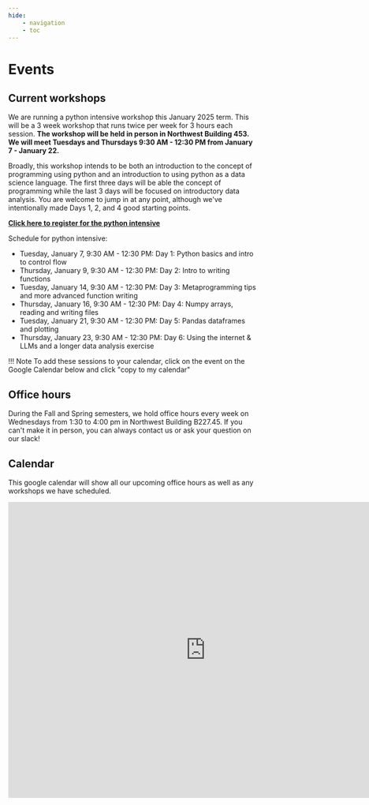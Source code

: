 ```yaml
---
hide:
    - navigation
    - toc
---
```


# Events

## Current workshops

We are running a python intensive workshop this January 2025 term. This will be a 3 week workshop that runs twice per week for 3 hours each session. **The workshop will be held in person in Northwest Building 453. We will meet Tuesdays and Thursdays 9:30 AM - 12:30 PM from January 7 - January 22.**

Broadly, this workshop intends to be both an introduction to the concept of programming using python and an introduction to using python as a data science language. The first three days will be able the concept of programming while the last 3 days will be focused on introductory data analysis. You are welcome to jump in at any point, although we've intentionally made Days 1, 2, and 4 good starting points.

[**Click here to register for the python intensive**](https://docs.google.com/forms/d/e/1FAIpQLSdYltf4wHbfH4su0cufqJhS6oHd7-23Z95WSwPQgS3CuWqMmg/viewform?usp=sf_link) 

Schedule for python intensive:

- Tuesday, January 7, 9:30 AM - 12:30 PM: Day 1: Python basics and intro to control flow
- Thursday, January 9, 9:30 AM - 12:30 PM: Day 2: Intro to writing functions
- Tuesday, January 14, 9:30 AM - 12:30 PM: Day 3: Metaprogramming tips and more advanced function writing
- Thursday, January 16, 9:30 AM - 12:30 PM: Day 4: Numpy arrays, reading and writing files
- Tuesday, January 21, 9:30 AM - 12:30 PM: Day 5: Pandas dataframes and plotting
- Thursday, January 23, 9:30 AM - 12:30 PM: Day 6: Using the internet & LLMs and a longer data analysis exercise

!!! Note
    To add these sessions to your calendar, click on the event on the Google Calendar below and click "copy to my calendar"

## Office hours

During the Fall and Spring semesters, we hold office hours every week on Wednesdays from 1:30 to 4:00 pm in Northwest Building B227.45. If you can't make it in person, you can always contact us or ask your question on our slack!

## Calendar

This google calendar will show all our upcoming office hours as well as any workshops we have scheduled.

<center>
<iframe 
src="https://calendar.google.com/calendar/embed?src=c_3e2d956bb1940f61290f956a9f93bdf89237b8134433608498b1761b53996772%40group.calendar.google.com&ctz=America%2FNew_York" 
style="border: 0" 
width="800" 
height="600" 
frameborder="0" 
scrolling="no"
filter="invert(.9) saturate(0.5) hue-rotate(145deg)"
>

</iframe>
</center>

